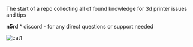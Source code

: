 The start of a repo collecting all of found knowledge for 3d printer issues and tips

**n5rd**
^ discord - for any direct questions or support needed


![cat1](https://github.com/n5rd/printer-tips/assets/112906511/1f217435-1fe5-45d7-8c68-5625ec66da5c)
